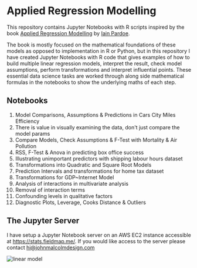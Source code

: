 # Applied Regression Modelling
This repository contains Jupyter Notebooks with R scripts inspired by the book [Applied Regression Modelling](https://iainpardoe.com/arm2e/) by [Iain Pardoe](https://iainpardoe.com/).

The book is mostly focused on the mathematical foundations of these models as opposed to implementation in R or Python, but in this repository I have created Jupyter Notebooks with R code that gives examples of how to build multiple linear regression models, interpret the result, check model assumptions, perform transformations and interpret influential points. These essential data science tasks are worked through along side mathematical formulas in the notebooks to show the underlying maths of each step.

## Notebooks
1. Model Comparisons, Assumptions & Predictions in Cars City Miles Efficiency
2. There is value in visually examining the data, don't just compare the model params
3. Compare Models, Check Assumptions & F-Test with Mortality & Air Pollution
4. RSS, F-Test & Anova in predicting box office success
5. Illustrating unimportant predictors with shipping labour hours dataset
6. Transformations into Quadratic and Square Root Models
7. Prediction Intervals and transformations for home tax dataset
8. Transformations for GDP~Internet Model
9. Analysis of interactions in multivariate analysis 
10. Removal of interaction terms
11. Confounding levels in qualitative factors
12. Diagnostic Plots, Leverage, Cooks Distance & Outliers

## The Jupyter Server

I have setup a Jupyter Notebook server on an AWS EC2 instance accessible at https://stats.fieldmap.me/. If you would like access to the server please contact hi@johnmalcolmdesign.com

![linear model](https://miro.medium.com/max/565/1*JjJbdh3xd_QFRopd9_R_9w.png)
